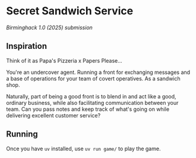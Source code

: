 # Secret Sandwich Service

*Birminghack 1.0 (2025) submission*

## Inspiration

Think of it as Papa's Pizzeria x Papers Please...

You're an undercover agent. Running a front for exchanging messages and a base of operations for your team of covert operatives. As a sandwich shop.

Naturally, part of being a good front is to blend in and act like a good, ordinary business, while also facilitating communication between your team. Can you pass notes and keep track of what's going on while delivering excellent customer service?

## Running

Once you have `uv` installed, use `uv run game/` to play the game.
